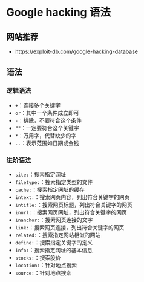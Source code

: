 # Google hacking 语法

## 网站推荐

- https://exploit-db.com/google-hacking-database

## 语法

### 逻辑语法

- `+`：连接多个关键字
- `or`：其中一个条件成立即可
- `-`：排除，不要符合这个条件
- `""`：一定要符合这个关键字
- `*`：万用字，代替缺少的字
- `..`：表示范围如日期或金钱

### 进阶语法

- `site:`：搜索指定网址
- `filetype:`：搜索指定类型的文件
- `cache:`：搜索指定网址的缓存
- `intext:`：搜索网页内容，列出符合关键字的网页
- `intitle:`：搜索网页标题，列出符合关键字的网页
- `inurl:`：搜索网页网址，列出符合关键字的网页
- `inanchor:`：搜索网页连接的文字
- `link:`：搜索网页连接，列出符合关键字的网页
- `related:`：搜索指定网站相似的网站
- `define:`：搜索指定关键字的定义
- `info:`：搜索指定网址的基本信息
- `stocks:`：搜索股价
- `location:`：针对地点搜索
- `source:`：针对地点搜索
